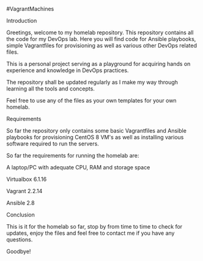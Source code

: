 #VagrantMachines



Introduction


Greetings, welcome to my homelab repository. This repository contains all the code for my DevOps lab. Here you will find code for Ansible playbooks, simple Vagrantfiles for provisioning as well as various other DevOps related files.

This is a personal project serving as a playground for acquiring hands on experience and knowledge in DevOps practices.

The repository shall be updated regularly as I make my way through learning all the tools and concepts.

Feel free to use any of the files as your own templates for your own homelab.


Requirements


So far the repository only contains some basic Vagrantfiles and Ansible playbooks for provisioning CentOS 8 VM's as well as installing various software required to run the servers.

So far the requirements for running the homelab are:

A laptop/PC with adequate CPU, RAM and storage space

Virtualbox 6.1.16

Vagrant 2.2.14

Ansible 2.8


Conclusion


This is it for the homelab so far, stop by from time to time to check for updates, enjoy the files and feel free to contact me if you have any questions.

Goodbye!


